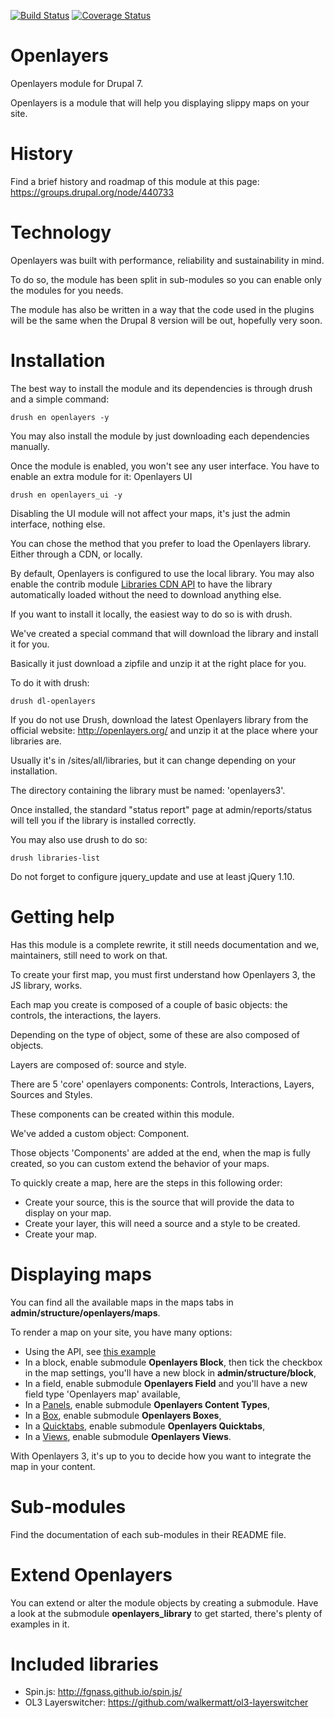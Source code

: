 [![Build Status](https://travis-ci.org/drupol/openlayers.svg?branch=7.x-3.x)](https://travis-ci.org/drupol/openlayers)
[![Coverage Status](https://coveralls.io/repos/drupol/openlayers/badge.png?branch=7.x-3.x)](https://coveralls.io/r/drupol/openlayers?branch=7.x-3.x)

# Openlayers
Openlayers module for Drupal 7.

Openlayers is a module that will help you displaying slippy maps on your site.

# History
Find a brief history and roadmap of this module at this page: https://groups.drupal.org/node/440733

# Technology
Openlayers was built with performance, reliability and sustainability in mind.

To do so, the module has been split in sub-modules so you can enable only the modules for you needs.

The module has also be written in a way that the code used in the plugins will be the same when the Drupal 8 version will be out, hopefully very soon.

# Installation
The best way to install the module and its dependencies is through drush and a simple command:

```
drush en openlayers -y
```

You may also install the module by just downloading each dependencies manually.

Once the module is enabled, you won't see any user interface. You have to enable an extra module for it: Openlayers UI

```
drush en openlayers_ui -y
```

Disabling the UI module will not affect your maps, it's just the admin interface, nothing else.

You can chose the method that you prefer to load the Openlayers library. Either through a CDN, or locally.

By default, Openlayers is configured to use the local library. You may also enable the contrib module [Libraries CDN API](https://www.drupal.org/project/libraries_cdn) to have the library automatically loaded without the need to download anything else.

If you want to install it locally, the easiest way to do so is with drush.

We've created a special command that will download the library and install it for you.

Basically it just download a zipfile and unzip it at the right place for you.

To do it with drush:

```
drush dl-openlayers
```

If you do not use Drush, download the latest Openlayers library from the official website: http://openlayers.org/ and unzip it at the place where your libraries are.

Usually it's in /sites/all/libraries, but it can change depending on your installation.

The directory containing the library must be named: 'openlayers3'.

Once installed, the standard "status report" page at admin/reports/status will tell you if the library is installed correctly.

You may also use drush to do so:

```
drush libraries-list
```

Do not forget to configure jquery_update and use at least jQuery 1.10.

# Getting help
Has this module is a complete rewrite, it still needs documentation and we, maintainers, still need to work on that.

To create your first map, you must first understand how Openlayers 3, the JS library, works.

Each map you create is composed of a couple of basic objects: the controls, the interactions, the layers.

Depending on the type of object, some of these are also composed of objects.

Layers are composed of: source and style.

There are 5 'core' openlayers components: Controls, Interactions, Layers, Sources and Styles.

These components can be created within this module.

We've added a custom object: Component.

Those objects 'Components' are added at the end, when the map is fully created, so you can custom extend the behavior of your maps.

To quickly create a map, here are the steps in this following order:
* Create your source, this is the source that will provide the data to display on your map.
* Create your layer, this will need a source and a style to be created.
* Create your map.

# Displaying maps

You can find all the available maps in the maps tabs in **admin/structure/openlayers/maps**.

To render a map on your site, you have many options:
* Using the API, see [this example](https://gist.github.com/drupol/fee9d808b711f658d79b)
* In a block, enable submodule **Openlayers Block**, then tick the checkbox in the map settings, you'll have a new block in **admin/structure/block**,</li>
* In a field, enable submodule **Openlayers Field** and you'll have a new field type 'Openlayers map' available,</li>
* In a [Panels](https://www.drupal.org/project/panels), enable submodule **Openlayers Content Types**,</li>
* In a [Box](https://www.drupal.org/project/boxes), enable submodule **Openlayers Boxes**,</li>
* In a [Quicktabs](https://www.drupal.org/project/quicktabs), enable submodule **Openlayers Quicktabs**,</li>
* In a [Views](https://www.drupal.org/project/views), enable submodule **Openlayers Views**.</li>

With Openlayers 3, it's up to you to decide how you want to integrate the map in your content.

# Sub-modules
Find the documentation of each sub-modules in their README file.

# Extend Openlayers
You can extend or alter the module objects by creating a submodule. Have a look at the submodule **openlayers_library** to get started, there's plenty of examples in it.

# Included libraries
* Spin.js: http://fgnass.github.io/spin.js/
* OL3 Layerswitcher: https://github.com/walkermatt/ol3-layerswitcher
